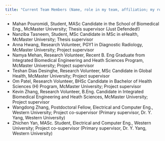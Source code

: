 ```yaml
---
title: "Current Team Members (Name, role in my team, affiliation; my role)"
---
```

* Mahan Pouromidi, Student, MASc Candidate in the School of Biomedical Eng., McMaster University; Thesis supervisor (Just Defended!)
* Nanziba Tasneem, Student, MSc Candidate in MSc in eHealth, McMaster University; Thesis supervisor 
* Anna Hwang, Research Volunteer, PGY1 in Diagnostic Radiology, McMaster University; Project supervisor 
* Namya Mehan, Research Volunteer, Recent B. Eng Graduate from Integrated Biomedical Engineering and Heath Sciences Program, McMaster University; Project supervisor 
* Teshan Dias Desinghe, Research Volunteer, MSc Candidate in Global Health, McMaster University; Project supervisor 
* Om Patel, Research Volunteer, BHSc Candidate in Bachelor of Health Sciences (H) Program, McMaster University; Project supervisor 
* Kevin Zhang, Research Volunteer, B.Eng. Candidate in Integrated Biomedical Engineering and Heath Sciences, McMaster University; Project supervisor 
* Wangdong Zhang, Postdoctoral Fellow, Electrical and Computer Eng., Western University; Project co-supervisor (Primary supervisor, Dr. Y. Yang, Western University)
* Zhichen Yan, MASc. Student, Electrical and Computer Eng., Western University; Project co-supervisor (Primary supervisor, Dr. Y. Yang, Western University)  


